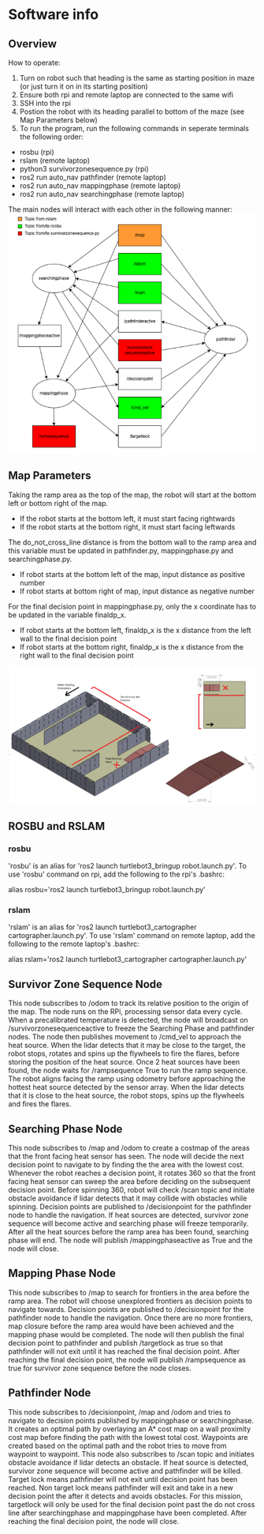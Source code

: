 # Software info
## Overview
How to operate:
1. Turn on robot such that heading is the same as starting position in maze (or just turn it on in its starting position)
2. Ensure both rpi and remote laptop are connected to the same wifi
3. SSH into the rpi
4. Postion the robot with its heading parallel to bottom of the maze (see Map Parameters below)
5. To run the program, run the following commands in seperate terminals the following order:
- rosbu (rpi)
- rslam (remote laptop)
- python3 survivorzonesequence.py (rpi)
- ros2 run auto_nav pathfinder (remote laptop)
- ros2 run auto_nav mappingphase (remote laptop)
- ros2 run auto_nav searchingphase (remote laptop)

The main nodes will interact with each other in the following manner:
![RQT Graph 1](Pictures/RQTGraph1.png)

## Map Parameters
Taking the ramp area as the top of the map, the robot will start at the bottom left or bottom right of the map. 
- If the robot starts at the bottom left, it must start facing rightwards
- If the robot starts at the bottom right, it must start facing leftwards

The do_not_cross_line distance is from the bottom wall to the ramp area and this variable must be updated in pathfinder.py, mappingphase.py and searchingphase.py. 
- If robot starts at the bottom left of the map, input distance as positive number
- If robot starts at bottom right of map, input distance as negative number

For the final decision point in mappingphase.py, only the x coordinate has to be updated in the variable finaldp_x.
- If robot starts at the bottom left, finaldp_x is the x distance from the left wall to the final decision point
- If robot starts at the bottom right, finaldp_x is the x distance from the right wall to the final decision point

![Example Map](Pictures/ExampleMap.png) 

## ROSBU and RSLAM
### rosbu
'rosbu' is an alias for 'ros2 launch turtlebot3_bringup robot.launch.py'. To use 'rosbu' command on rpi, add the following to the rpi's .bashrc:

alias rosbu='ros2 launch turtlebot3_bringup robot.launch.py'

### rslam
'rslam' is an alias for 'ros2 launch turtlebot3_cartographer cartographer.launch.py'. To use 'rslam' command on remote laptop, add the following to the remote laptop's .bashrc:

alias rslam='ros2 launch turtlebot3_cartographer cartographer.launch.py'

## Survivor Zone Sequence Node
This node subscribes to /odom to track its relative position to the origin of the map. The node runs on the RPi, processing sensor data every cycle. When a precalibrated temperature is detected, the node will broadcast on /survivorzonesequenceactive to freeze the Searching Phase and pathfinder nodes. The node then publishes movement to /cmd_vel to approach the heat source. When the lidar detects that it may be close to the target, the robot stops, rotates and spins up the flywheels to fire the flares, before storing the position of the heat source. Once 2 heat sources have been found, the node waits for /rampsequence True to run the ramp sequence. The robot aligns facing the ramp using odometry before approaching the hottest heat source detected by the sensor array. When the lidar detects that it is close to the heat source, the robot stops, spins up the flywheels and fires the flares.

## Searching Phase Node
This node subscribes to /map and /odom to create a costmap of the areas that the front facing heat sensor has seen. The node will decide the next decision point to navigate to by finding the the area with the lowest cost. Whenever the robot reaches a decision point, it rotates 360 so that the front facing heat sensor can sweep the area before deciding on the subsequent decision point. Before spinning 360, robot will check /scan topic and initiate obstacle avoidance if lidar detects that it may collide with obstacles while spinning. Decision points are published to /decisionpoint for the pathfinder node to handle the navigation. If heat sources are detected, survivor zone sequence will become active and searching phase will freeze temporarily. After all the heat sources before the ramp area has been found, searching phase will end. The node will publish /mappingphaseactive as True and the node will close.

## Mapping Phase Node
This node subscribes to /map to search for frontiers in the area before the ramp area. The robot will choose unexplored frontiers as decision points to navigate towards. Decision points are published to /decisionpoint for the pathfinder node to handle the navigation. Once there are no more frontiers, map closure before the ramp area would have been achieved and the mapping phase would be completed. The node will then publish the final decision point to pathfinder and publish /targetlock as true so that pathfinder will not exit until it has reached the final decision point. After reaching the final decision point, the node will publish /rampsequence as true for survivor zone sequence before the node closes.

## Pathfinder Node
This node subscribes to /decisionpoint, /map and /odom and tries to navigate to decision points published by mappingphase or searchingphase. It creates an optimal path by overlaying an A* cost map on a wall proximity cost map before finding the path with the lowest total cost. Waypoints are created based on the optimal path and the robot tries to move from waypoint to waypoint. This node also subscribes to /scan topic and initiates obstacle avoidance if lidar detects an obstacle. If heat source is detected, survivor zone sequence will become active and pathfinder will be killed. Target lock means pathfinder will not exit until decision point has been reached. Non target lock means pathfinder will exit and take in a new decision point the after it detects and avoids obstacles. For this mission, targetlock will only be used for the final decision point past the do not cross line after searchingphase and mappingphase have been completed. After reaching the final decision point, the node will close.
